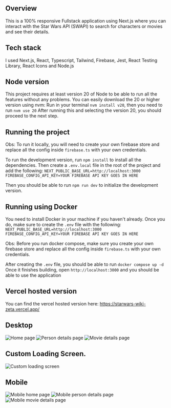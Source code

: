 ## Overview

This is a 100% responsive Fullstack application using Next.js where you can interact with the Star Wars API (SWAPI) to search for characters or movies and see their details.

## Tech stack

I used Next.js, React, Typescript, Tailwind, Firebase, Jest, React Testing Library, React Icons and Node.js

## Node version
This project requires at least version 20 of Node to be able to run all the features without any problems.
You can easily download the 20 or higher version using nvm:
Run in your terminal `nvm install v20`, then you need to run `nvm use 20`
After running this and selecting the version 20, you should proceed to the next step.

## Running the project

Obs: To run it locally, you will need to create your own firebase store and replace all the config inside `firebase.ts` with your own credentials.

To run the development version, run `npm install` to install all the dependencies.
Then create a `.env.local` file in the root of the project and add the following:
`NEXT_PUBLIC_BASE_URL=http://localhost:3000`
`FIREBASE_CONFIG_API_KEY=YOUR FIREBASE API KEY GOES IN HERE`

Then you should be able to run `npm run dev` to initialize the development version.

## Running using Docker
You need to install Docker in your machine if you haven't already.
Once you do, make sure to create the `.env` file with the following:
`NEXT_PUBLIC_BASE_URL=http://localhost:3000`
`FIREBASE_CONFIG_API_KEY=YOUR FIREBASE API KEY GOES IN HERE`

Obs: Before you run docker compose, make sure you create your own firebase store and replace all the config inside `firebase.ts` with your own credentials.

After creating the `.env` file, you should be able to run `docker compose up -d`
Once it finishes building, open `http://localhost:3000` and you should be able to use the application

## Vercel hosted version
You can find the vercel hosted version here: https://starwars-wiki-zeta.vercel.app/

## Desktop
![Home page](public/screenshots/image.png)
![Person details page](public/screenshots/image-1.png)
![Movie details page](public/screenshots/image-2.png)

## Custom Loading Screen.
![Custom loading screen](public/screenshots/image-6.png)

## Mobile 
![Mobile home page](public/screenshots/image-3.png)
![Mobile person details page](public/screenshots/image-4.png)
![Mobile movie details page](public/screenshots/image-5.png)
